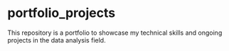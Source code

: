 # portfolio_projects

This repository is a portfolio to showcase my technical skills and ongoing projects in the data analysis field.
